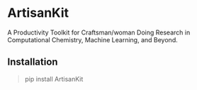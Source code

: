 # ArtisanKit
A Productivity Toolkit for Craftsman/woman Doing Research in Computational Chemistry, Machine Learning, and Beyond.


## Installation
> pip install ArtisanKit


